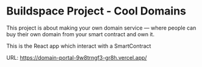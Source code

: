 # Buildspace Project - Cool Domains

This project is about making your own domain service — where people can buy their own domain from your smart contract and own it.

This is the React app which interact with a SmartContract

URL: https://domain-portal-9w8trngf3-gr8h.vercel.app/